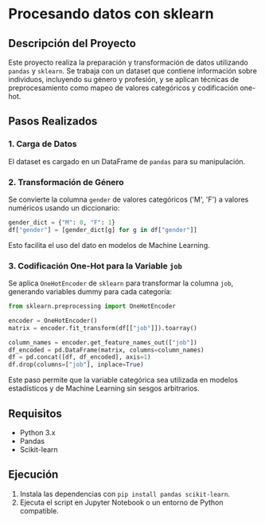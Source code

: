 # Procesando datos con sklearn

## Descripción del Proyecto
Este proyecto realiza la preparación y transformación de datos utilizando `pandas` y `sklearn`. Se trabaja con un dataset que contiene información sobre individuos, incluyendo su género y profesión, y se aplican técnicas de preprocesamiento como mapeo de valores categóricos y codificación one-hot.

## Pasos Realizados

### 1. Carga de Datos
El dataset es cargado en un DataFrame de `pandas` para su manipulación.

### 2. Transformación de Género
Se convierte la columna `gender` de valores categóricos ('M', 'F') a valores numéricos usando un diccionario:
```python
gender_dict = {"M": 0, "F": 1}
df["gender"] = [gender_dict[g] for g in df["gender"]]
```
Esto facilita el uso del dato en modelos de Machine Learning.

### 3. Codificación One-Hot para la Variable `job`
Se aplica `OneHotEncoder` de `sklearn` para transformar la columna `job`, generando variables dummy para cada categoría:
```python
from sklearn.preprocessing import OneHotEncoder

encoder = OneHotEncoder()
matrix = encoder.fit_transform(df[["job"]]).toarray()

column_names = encoder.get_feature_names_out(["job"])
df_encoded = pd.DataFrame(matrix, columns=column_names)
df = pd.concat([df, df_encoded], axis=1)
df.drop(columns=["job"], inplace=True)
```
Este paso permite que la variable categórica sea utilizada en modelos estadísticos y de Machine Learning sin sesgos arbitrarios.

## Requisitos
- Python 3.x
- Pandas
- Scikit-learn

## Ejecución
1. Instala las dependencias con `pip install pandas scikit-learn`.
2. Ejecuta el script en Jupyter Notebook o un entorno de Python compatible.

